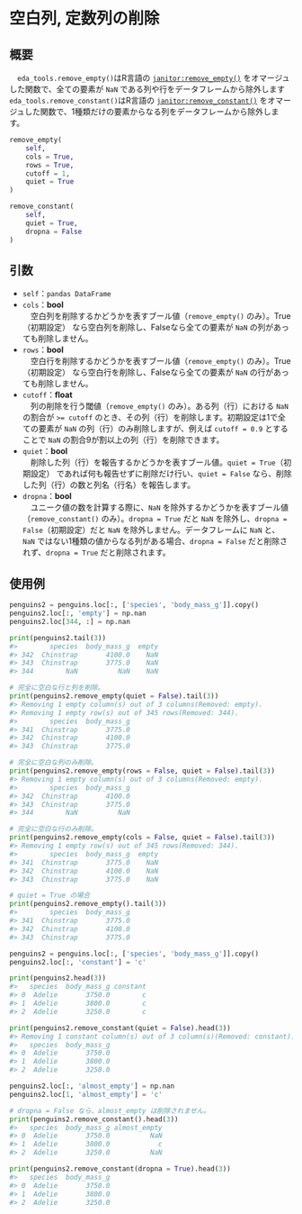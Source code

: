 # 空白列, 定数列の削除

## 概要

　`eda_tools.remove_empty()`はR言語の [`janitor:remove_empty()`](https://sfirke.github.io/janitor/reference/remove_empty.html) をオマージュした関数で、全ての要素が `NaN` である列や行をデータフレームから除外します`eda_tools.remove_constant()`はR言語の [`janitor:remove_constant()`](https://sfirke.github.io/janitor/reference/remove_constant.html) をオマージュした関数で、1種類だけの要素からなる列をデータフレームから除外します。

``` python
remove_empty(
    self, 
    cols = True, 
    rows = True, 
    cutoff = 1, 
    quiet = True
)

remove_constant(
    self, 
    quiet = True, 
    dropna = False
)
```


## 引数

- `self`：`pandas DataFrame`
- `cols`：**bool**</br>
　空白列を削除するかどうかを表すブール値（`remove_empty()` のみ）。True（初期設定） なら空白列を削除し、Falseなら全ての要素が `NaN` の列があっても削除しません。
- `rows`：**bool**</br>
　空白行を削除するかどうかを表すブール値（`remove_empty()` のみ）。True（初期設定） なら空白行を削除し、Falseなら全ての要素が `NaN` の行があっても削除しません。
- `cutoff`：**float**</br>
　列の削除を行う閾値（`remove_empty()` のみ）。ある列（行）における `NaN` の割合が `>= cutoff` のとき、その列（行）を削除します。初期設定は1で全ての要素が `NaN` の列（行）のみ削除しますが、例えば `cutoff = 0.9` とすることで `NaN` の割合9が割以上の列（行）を削除できます。
- `quiet`：**bool**</br>
　削除した列（行）を報告するかどうかを表すブール値。`quiet = True`（初期設定） であれば何も報告せずに削除だけ行い、`quiet = False` なら、削除した列（行）の数と列名（行名）を報告します。
- `dropna`：**bool**</br>
　ユニーク値の数を計算する際に、`NaN` を除外するかどうかを表すブール値（`remove_constant()` のみ）。`dropna = True` だと `NaN` を除外し、`dropna = False`（初期設定）だと `NaN` を除外しません。データフレームに `NaN` と、 `NaN` ではない1種類の値からなる列がある場合、`dropna = False` だと削除されず、`dropna = True` だと削除されます。

## 使用例

``` python
penguins2 = penguins.loc[:, ['species', 'body_mass_g']].copy()
penguins2.loc[:, 'empty'] = np.nan
penguins2.loc[344, :] = np.nan

print(penguins2.tail(3))
#>        species  body_mass_g  empty
#> 342  Chinstrap       4100.0    NaN
#> 343  Chinstrap       3775.0    NaN
#> 344        NaN          NaN    NaN

# 完全に空白な行と列を削除。
print(penguins2.remove_empty(quiet = False).tail(3))
#> Removing 1 empty column(s) out of 3 columns(Removed: empty).
#> Removing 1 empty row(s) out of 345 rows(Removed: 344).
#>        species  body_mass_g
#> 341  Chinstrap       3775.0
#> 342  Chinstrap       4100.0
#> 343  Chinstrap       3775.0

# 完全に空白な列のみ削除。
print(penguins2.remove_empty(rows = False, quiet = False).tail(3))
#> Removing 1 empty column(s) out of 3 columns(Removed: empty).
#>        species  body_mass_g
#> 342  Chinstrap       4100.0
#> 343  Chinstrap       3775.0
#> 344        NaN          NaN

# 完全に空白な行のみ削除。
print(penguins2.remove_empty(cols = False, quiet = False).tail(3))
#> Removing 1 empty row(s) out of 345 rows(Removed: 344).
#>        species  body_mass_g  empty
#> 341  Chinstrap       3775.0    NaN
#> 342  Chinstrap       4100.0    NaN
#> 343  Chinstrap       3775.0    NaN
```

``` python
# quiet = True の場合
print(penguins2.remove_empty().tail(3))
#>        species  body_mass_g
#> 341  Chinstrap       3775.0
#> 342  Chinstrap       4100.0
#> 343  Chinstrap       3775.0
```

``` python
penguins2 = penguins.loc[:, ['species', 'body_mass_g']].copy()
penguins2.loc[:, 'constant'] = 'c'

print(penguins2.head(3))
#>   species  body_mass_g constant
#> 0  Adelie       3750.0        c
#> 1  Adelie       3800.0        c
#> 2  Adelie       3250.0        c

print(penguins2.remove_constant(quiet = False).head(3))
#> Removing 1 constant column(s) out of 3 column(s)(Removed: constant).
#>   species  body_mass_g
#> 0  Adelie       3750.0
#> 1  Adelie       3800.0
#> 2  Adelie       3250.0
```

``` python
penguins2.loc[:, 'almost_empty'] = np.nan
penguins2.loc[1, 'almost_empty'] = 'c'

# dropna = False なら、almost_empty は削除されません。
print(penguins2.remove_constant().head(3))
#>   species  body_mass_g almost_empty
#> 0  Adelie       3750.0          NaN
#> 1  Adelie       3800.0            c
#> 2  Adelie       3250.0          NaN

print(penguins2.remove_constant(dropna = True).head(3))
#>   species  body_mass_g
#> 0  Adelie       3750.0
#> 1  Adelie       3800.0
#> 2  Adelie       3250.0
```
